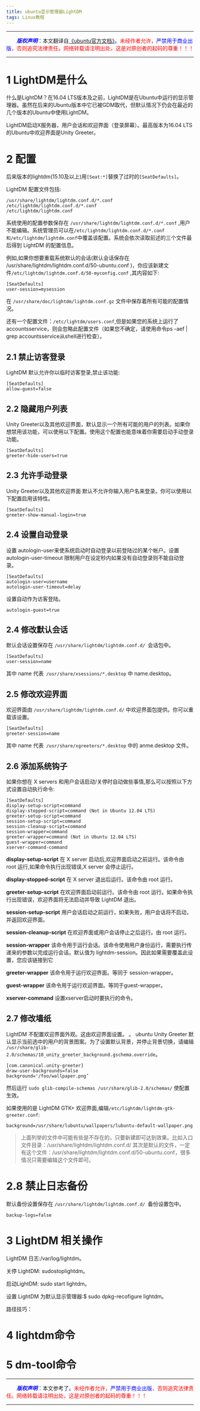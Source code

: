 ```yaml
---
title: ubuntu显示管理器LightDM
tags: Linux教程
---
```


------

&emsp;&emsp;<font color=blue>**_版权声明_**</font>：本文翻译自<font color=blue>[《ubuntu官方文档》](https://wiki.ubuntu.com/LightDM)。</font><font color=red>未经作者允许，<font color=blue>严禁用于商业出版</font>，否则追究法律责任。网络转载请注明出处，这是对原创者的起码的尊重！！！</font>

------


# 1 LightDM是什么

什么是LightDM？在16.04 LTS版本及之前，LightDM是在Ubuntu中运行的显示管理器。虽然在后来的Ubuntu版本中它已被GDM取代，但默认情况下仍会在最近的几个版本的Ubuntu中使用LightDM。

LightDM启动X服务器，用户会话和欢迎界面（登录屏幕）。最高版本为16.04 LTS的Ubuntu中欢迎界面是Unity Greeter。



# 2 配置 

后来版本的lightdm(15.10及以上)用`[Seat:*]`替换了过时的`[SeatDefaults]`。

 
LightDM 配置文件包括: 

```
/usr/share/lightdm/lightdm.conf.d/*.conf 
/etc/lightdm/lightdm.conf.d/*.conf 
/etc/lightdm/lightdm.conf 

```

系统使用的配置参数保存在 `/usr/share/lightdm/lightdm.conf.d/*.conf` ,用户不能编辑。系统管理员可以在`/etc/lightdm/lightdm.conf.d/*.conf 和/etc/lightdm/lightdm.conf`中覆盖该配置。系统会依次读取前述的三个文件最后得到 LightDM 的配置信息。




例如,如果你想要重载系统默认的会话(默认会话保存在 /usr/share/lightdm/lightdm.conf.d/50-ubuntu.conf )，你应该新建文件`/etc/lightdm/lightdm.conf.d/50-myconfig.conf` ,其内容如下: 
```
[SeatDefaults] 
user-session=mysession 
```
在 `/usr/share/doc/lightdm/lightdm.conf.gz` 文件中保存着所有可能的配置情况。

还有一个配置文件：`/etc/lightdm/users.conf`,但是如果您的系统上运行了accountsservice，则会忽略此配置文件（如果您不确定，请使用命令ps -aef | grep accountsservice从shell进行检查）。



## 2.1 禁止访客登录 
LightDM 默认允许你以临时访客登录,禁止该功能:  
```
[SeatDefaults] 
allow-guest=false
```
## 2.2 隐藏用户列表 
Unity Greeter以及其他欢迎界面，默认显示一个所有可能的用户的列表。如果你想禁用该功能，可以使用以下配置。使用这个配置也能意味着你需要启动手动登录功能。 
```
[SeatDefaults] 
greeter-hide-users=true
```
## 2.3 允许手动登录 
Unity Greeter以及其他欢迎界面 默认不允许你输入用户名来登录。你可以使用以下配置启用该特性。 
```
[SeatDefaults] 
greeter-show-manual-login=true
```
## 2.4 设置自动登录 
设置 autologin-user来使系统启动时自动登录以前登陆过的某个帐户。设置autologin-user-timeout 限制用户在设定秒内如果没有自动登录则不能自动登录。 
```
[SeatDefaults] 
autologin-user=username 
autologin-user-timeout=delay
```

设置自动作为访客登陆。
```
autologin-guest=true
```

## 2.4 修改默认会话 
默认会话设置保存在 `/usr/share/lightdm/lightdm.conf.d/ `会话包中。 
```
[SeatDefaults] 
user-session=name 
```
其中 name 代表` /usr/share/xsessions/*.desktop` 中 name.desktop。

## 2.5 修改欢迎界面 
欢迎界面由 `/usr/share/lightdm/lightdm.conf.d/` 中欢迎界面包提供。你可以重载该设置。 
```
[SeatDefaults] 
greeter-session=name 
```
其中 name 代表` /usr/share/xgreeters/*.desktop` 中的 anme.desktop 文件。

## 2.6 添加系统钩子 
如果你想在 X servers 和用户会话启动/关停时自动做些事情,那么可以按照以下方式设置自动执行命令: 
```
[SeatDefaults] 
display-setup-script=command 
display-stopped-script=command (Not in Ubuntu 12.04 LTS) 
greeter-setup-script=command 
session-setup-script=command 
session-cleanup-script=command 
session-wrapper=command 
greeter-wrapper=command (Not in Ubuntu 12.04 LTS) 
guest-wrapper=command
xserver-command-command

```
**display-setup-script** 在 X server 启动后,欢迎界面启动之前运行。该命令由 root 运行,如果命令执行出现错误,X server 会停止运行。 

**display-stopped-script** 在 X server 退出后运行。该命令由 root 运行。

**greeter-setup-script** 在欢迎界面启动前运行。该命令由 root 运行。如果命令执行出现错误，欢迎界面将无法启动并导致 LightDM 退出。 

**session-setup-script** 用户会话启动之前运行，如果失败，用户会话将不启动，并返回欢迎界面。

**session-cleanup-script** 在欢迎界面或用户会话停止之后运行。由 root 运行。 

**session-wrapper** 该命令用于运行会话。该命令使用用户身份运行，需要执行传递来的参数以完成运行会话。默认值为 lightdm-session。因此如果需要覆盖此设置，您应该链接到它 

**greeter-wrapper** 该命令用于运行欢迎界面。等同于 session-wrapper。

**guest-wrapper** 该命令用于运行欢迎界面。等同于guest-wrapper。

**xserver-command** 设置xserver启动时要执行的命令。

## 2.7 修改墙纸 

LightDM 不配置欢迎界面外观。这由欢迎界面设置。
。 
ubuntu Unity Greeter 默认显示当前选中的用户的背景图案。为了设置默认背景，并停止背景切换，请编辑 `/usr/share/glib-2.0/schemas/10_unity_greeter_background.gschema.override`。

```
[com.canonical.unity-greeter] 
draw-user-backgrounds=false 
background='/foo/wallpaper.png’ 
```
然后运行 `sudo glib-compile-schemas /usr/share/glib-2.0/schemas/` 使配置生效。


如果使用的是 LightDM GTK+ 欢迎界面,编辑` /etc/lightdm/lightdm-gtk-greeter.conf `: 
```
background=/usr/share/lubuntu/wallpapers/lubuntu-default-wallpaper.png
```


>上面列举的文件中可能有些是不存在的，只要新建即可达到效果。比如入口文件目录：/usr/share/lightdm/lightdm.conf.d/
>其次是默认的文件，一定有这个文件：/usr/share/lightdm/lightdm.conf.d/50-ubuntu.conf，很多情况只需要编辑这个文件即可。

# 2.8 禁止日志备份
默认备份设置保存在 `/usr/share/lightdm/lightdm.conf.d/ `备份设置包中。 
```
backup-logs=false
```
# 3 LightDM 相关操作 
 
LightDM 日志:/var/log/lightdm。 

关停 LightDM: sudostoplightdm。

启动LightDM: sudo start lightdm。 

设置 LightDM 为默认显示管理器:$ sudo dpkg-recofigure lightdm。



路径技巧：

# 4  lightdm命令

# 5 dm-tool命令

------

&emsp;&emsp;<font color=blue>**_版权声明_**</font>：本文参考了<font color=blue>。</font><font color=red>未经作者允许，<font color=blue>严禁用于商业出版</font>，否则追究法律责任。网络转载请注明出处，这是对原创者的起码的尊重！！！</font>

------
